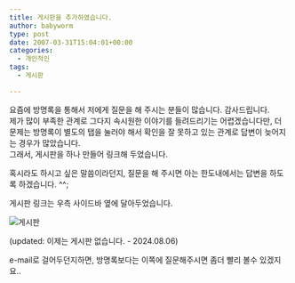 ```yaml
---
title: 게시판을 추가하였습니다.
author: babyworm
type: post
date: 2007-03-31T15:04:01+00:00
categories:
  - 개인적인
tags:
  - 게시판

---
```

요즘에 방명록을 통해서 저에게 질문을 해 주시는 분들이 많습니다. 감사드립니다.<br>
제가 많이 부족한 관계로 그다지 속시원한 이야기를 들려드리기는 어렵겠습니다만, 더 문제는 방명록이 별도의 탭을 눌러야 해서 확인을 잘 못하고 있는 관계로 답변이 늦어지는 경우가 많았습니다.<br>
그래서, 게시판을 하나 만들어 링크해 두었습니다. 

혹시라도 하시고 싶은 말씀이라던지, 질문을 해 주시면 아는 한도내에서는 답변을 하도록 하겠습니다. ^^;

게시판 링크는 우측 사이드바 옆에 달아두었습니다. 

![게시판](https://i0.wp.com/babyworm.net/wordpress/wp-content/uploads/1/cfile26.uf.205413524D6A7AD9296079.jpg?resize=327%2C272)

(updated: 이제는 게시판 없습니다. - 2024.08.06)

e-mail로 걸어두던지하면, 방명록보다는 이쪽에 질문해주시면 좀더 빨리 볼수 있겠지요..
